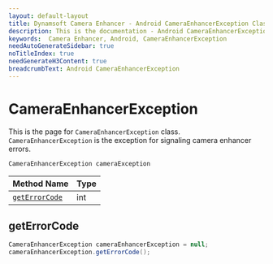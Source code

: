 ```yaml
---
layout: default-layout
title: Dynamsoft Camera Enhancer - Android CameraEnhancerException Class
description: This is the documentation - Android CameraEnhancerException Class page of Dynamsoft Camera Enhancer.
keywords:  Camera Enhancer, Android, CameraEnhancerException
needAutoGenerateSidebar: true
noTitleIndex: true
needGenerateH3Content: true
breadcrumbText: Android CameraEnhancerException
---
```


# CameraEnhancerException

This is the page for `CameraEnhancerException` class. `CameraEnhancerException` is the exception for signaling camera enhancer errors.

```java
CameraEnhancerException cameraException
```

| Method Name | Type |
|------|------|
| [`getErrorCode`](#geterrorcode) | int |

## getErrorCode

```java
CameraEnhancerException cameraEnhancerException = null;
cameraEnhancerException.getErrorCode();
```
